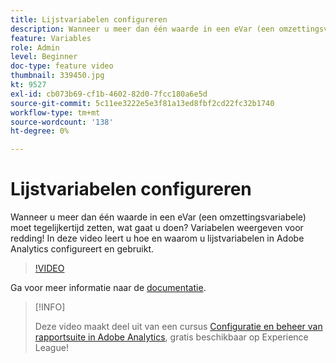 ```yaml
---
title: Lijstvariabelen configureren
description: Wanneer u meer dan één waarde in een eVar (een omzettingsvariabele) moet tegelijkertijd zetten, wat gaat u doen? Variabelen weergeven voor redding! In deze video leert u hoe en waarom u lijstvariabelen in Adobe Analytics configureert en gebruikt.
feature: Variables
role: Admin
level: Beginner
doc-type: feature video
thumbnail: 339450.jpg
kt: 9527
exl-id: cb073b69-cf1b-4602-82d0-7fcc180a6e5d
source-git-commit: 5c11ee3222e5e3f81a13ed8fbf2cd22fc32b1740
workflow-type: tm+mt
source-wordcount: '138'
ht-degree: 0%

---
```


# Lijstvariabelen configureren

Wanneer u meer dan één waarde in een eVar (een omzettingsvariabele) moet tegelijkertijd zetten, wat gaat u doen? Variabelen weergeven voor redding! In deze video leert u hoe en waarom u lijstvariabelen in Adobe Analytics configureert en gebruikt.

>[!VIDEO](https://video.tv.adobe.com/v/339450/?quality=12&learn=on)

Ga voor meer informatie naar de [documentatie](https://experienceleague.adobe.com/docs/analytics/admin/admin-tools/conversion-variables/list-var-admin.html).

>[!INFO]
>
> Deze video maakt deel uit van een cursus [Configuratie en beheer van rapportsuite in Adobe Analytics](https://experienceleague.adobe.com/?recommended=Analytics-A-1-2021.1.administration), gratis beschikbaar op Experience League!